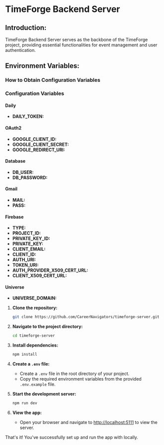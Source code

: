 # TimeForge Backend Server

## Introduction:

TimeForge Backend Server serves as the backbone of the TimeForge project, providing essential functionalities for event management and user authentication.

## Environment Variables:

### How to Obtain Configuration Variables

### Configuration Variables

#### Daily

- **DAILY_TOKEN:**

#### OAuth2

- **GOOGLE_CLIENT_ID:**
- **GOOGLE_CLIENT_SECRET:**
- **GOOGLE_REDIRECT_URI:**

#### Database

- **DB_USER:**
- **DB_PASSWORD:**

#### Gmail

- **MAIL:**
- **PASS:**

#### Firebase

- **TYPE:**
- **PROJECT_ID:**
- **PRIVATE_KEY_ID:**
- **PRIVATE_KEY:**
- **CLIENT_EMAIL:**
- **CLIENT_ID:**
- **AUTH_URI:**
- **TOKEN_URI:**
- **AUTH_PROVIDER_X509_CERT_URL:**
- **CLIENT_X509_CERT_URL:**

#### Universe

- **UNIVERSE_DOMAIN:**


1. **Clone the repository:**

   ```bash
   git clone https://github.com/CareerNavigators/timeforge-server.git
   ```

2. **Navigate to the project directory:**

   ```bash
   cd timeforge-server
   ```

3. **Install dependencies:**

   ```bash
   npm install
   ```

4. **Create a `.env` file:**

   - Create a `.env` file in the root directory of your project.
   - Copy the required environment variables from the provided `.env.example` file.

5. **Start the development server:**

   ```bash
   npm run dev
   ```

6. **View the app:**

   - Open your browser and navigate to [http://localhost:5111](http://localhost:5111) to view the server.

That's it! You've successfully set up and run the app with locally.
